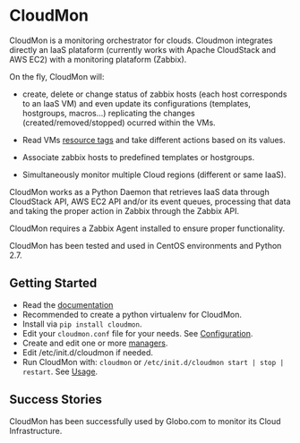 # CloudMon


CloudMon is a monitoring orchestrator for clouds. Cloudmon integrates directly an IaaS plataform (currently works with Apache CloudStack and AWS EC2) with a monitoring plataform (Zabbix).


On the fly, CloudMon will:

* create, delete or change status of zabbix hosts (each host corresponds to an IaaS VM) and even update its configurations (templates, hostgroups, macros...) replicating the changes (created/removed/stopped) ocurred within the VMs.

* Read VMs [resource tags](Tags.md) and take different actions based on its values.

* Associate zabbix hosts to predefined templates or hostgroups.

* Simultaneously monitor multiple Cloud regions (different or same IaaS).

CloudMon works as a Python Daemon that retrieves IaaS data through CloudStack API, AWS EC2 API and/or its event queues, processing that data and taking the proper action in Zabbix through the Zabbix API.

CloudMon requires a Zabbix Agent installed to ensure proper functionality.

CloudMon has been tested and used in CentOS environments and Python 2.7.




## Getting Started

* Read the [documentation](https://cloudmon.readthedocs.io)
* Recommended to create a python virtualenv for CloudMon.
* Install via `pip install cloudmon`.
* Edit your `cloudmon.conf` file for your needs. See [Configuration](Configuration.md).
* Create and edit one or more [managers](Managers.md).
* Edit /etc/init.d/cloudmon if needed.
* Run CloudMon with: `cloudmon` or `/etc/init.d/cloudmon start | stop | restart`. See [Usage](Usage.md).

## Success Stories

CloudMon has been successfully used by Globo.com to monitor its Cloud Infrastructure.